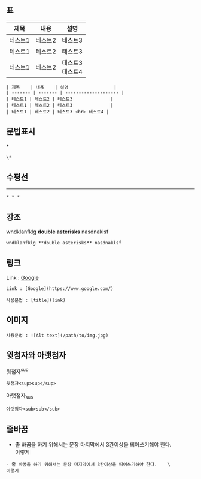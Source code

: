 ## 표

| 제목    | 내용    | 설명                 |
| ------- | ------- | -------------------- |
| 테스트1 | 테스트2 | 테스트3              |
| 테스트1 | 테스트2 | 테스트3              |
| 테스트1 | 테스트2 | 테스트3 <br> 테스트4 |

```
| 제목    | 내용    | 설명                 |
| ------- | ------- | -------------------- |
| 테스트1 | 테스트2 | 테스트3              |
| 테스트1 | 테스트2 | 테스트3              |
| 테스트1 | 테스트2 | 테스트3 <br> 테스트4 |
```

## 문법표시

\*

```
\*
```

## 수평선

---

```
* * *
```

## 강조

wndklanfklg **double asterisks** nasdnaklsf

```
wndklanfklg **double asterisks** nasdnaklsf
```

## 링크

Link : [Google](https://www.google.com/)

```
Link : [Google](https://www.google.com/)

사용문법 : [title](link)
```

## 이미지

```
사용문법 : ![Alt text](/path/to/img.jpg)
```

## 윗첨자와 아랫첨자

윗첨자<sup>sup</sup>

```
윗첨자<sup>sup</sup>
```

아랫첨자<sub>sub</sub>

```
아랫첨자<sub>sub</sub>
```

## 줄바꿈

- 줄 바꿈을 하기 위해서는 문장 마지막에서 3칸이상을 띄어쓰기해야 한다. \
  이렇게

```
- 줄 바꿈을 하기 위해서는 문장 마지막에서 3칸이상을 띄어쓰기해야 한다.    \
이렇게
```
